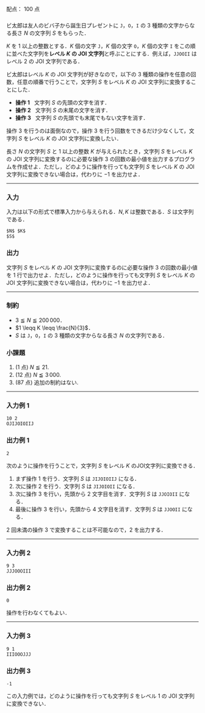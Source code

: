 配点： $100$ 点

###

ビ太郎は友人のビバ子から誕生日プレゼントに `J`，`O`，`I` の $3$ 種類の文字からなる長さ $N$ の文字列 $S$ をもらった．

$K$ を $1$ 以上の整数とする．$K$ 個の文字 `J`，$K$ 個の文字 `O`，$K$ 個の文字 `I` をこの順に並べた文字列を**レベル $K$ の JOI 文字列**と呼ぶことにする．例えば，`JJOOII` はレベル $2$ の JOI 文字列である．

ビ太郎はレベル $K$ の JOI 文字列が好きなので，以下の $3$ 種類の操作を任意の回数，任意の順番で行うことで，文字列 $S$ をレベル $K$ の JOI 文字列に変換することにした．

- **操作 $1$** &nbsp; 文字列 $S$ の先頭の文字を消す．
- **操作 $2$** &nbsp; 文字列 $S$ の末尾の文字を消す．
- **操作 $3$** &nbsp; 文字列 $S$ の先頭でも末尾でもない文字を消す．

操作 $3$ を行うのは面倒なので，操作 $3$ を行う回数をできるだけ少なくして，文字列 $S$ をレベル $K$ の JOI 文字列に変換したい．

長さ $N$ の文字列 $S$ と $1$ 以上の整数 $K$ が与えられたとき，文字列 $S$ をレベル $K$ の JOI 文字列に変換するのに必要な操作 $3$ の回数の最小値を出力するプログラムを作成せよ．ただし，どのように操作を行っても文字列 $S$ をレベル $K$ の JOI 文字列に変換できない場合は，代わりに $−1$ を出力せよ．

---

### 入力

入力は以下の形式で標準入力から与えられる．$N, K$ は整数である．$S$ は文字列である．

~~~
$N$ $K$
$S$
~~~

### 出力

文字列 $S$ をレベル $K$ の JOI 文字列に変換するのに必要な操作 $3$ の回数の最小値を $1$ 行で出力せよ．ただし，どのように操作を行っても文字列 $S$ をレベル $K$ の JOI 文字列に変換できない場合は，代わりに $-1$ を出力せよ．

---

### 制約

- $3 \leqq N \leqq 200\,000$．
- $1 \leqq K \leqq \frac{N}{3}$．
- $S$ は `J`，`O`，`I` の $3$ 種類の文字からなる長さ $N$ の文字列である．

### 小課題

1. ($1$ 点) $N \leqq 21$.
2. ($12$ 点) $N \leqq 3\,000$.
3. ($87$ 点) 追加の制約はない.

---

### 入力例 1

~~~
10 2
OJIJOIOIIJ
~~~

### 出力例 1

~~~
2
~~~

次のように操作を行うことで，文字列 $S$ をレベル $K$ のJOI文字列に変換できる．

1. まず操作 $1$ を行う．文字列 $S$ は `JIJOIOIIJ` になる．
2. 次に操作 $2$ を行う．文字列 $S$ は `JIJOIOII` になる．
3. 次に操作 $3$ を行い，先頭から $2$ 文字目を消す．文字列 $S$ は `JJOIOII` になる．
4. 最後に操作 $3$ を行い，先頭から $4$ 文字目を消す．文字列 $S$ は `JJOOII` になる．

$2$ 回未満の操作 $3$ で変換することは不可能なので，$2$ を出力する．

---

### 入力例 2

~~~
9 3
JJJOOOIII
~~~

### 出力例 2

~~~
0
~~~

操作を行わなくてもよい．

---

### 入力例 3

~~~
9 1
IIIOOOJJJ
~~~

### 出力例 3

~~~
-1
~~~

この入力例では，どのように操作を行っても文字列 $S$ をレベル $1$ の JOI 文字列に変換できない．
